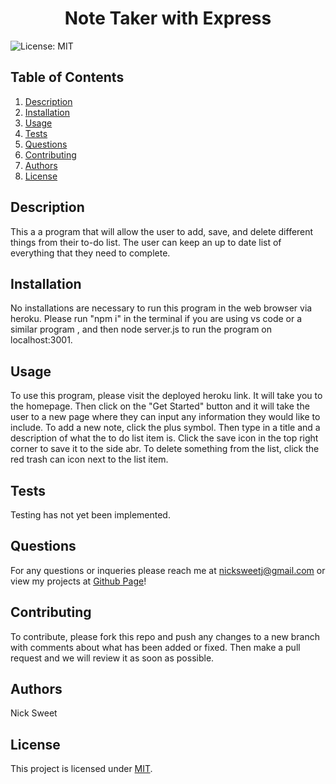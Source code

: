 
  <h1 align="center">Note Taker with Express </h1>
  

  ![License: MIT](https://img.shields.io/badge/License-MIT-yellow.svg)
  ## Table of Contents
  1. [Description](#description)
  2. [Installation](#installation)
  3. [Usage](#usage)
  4. [Tests](#tests)
  5. [Questions](#questions)
  6. [Contributing](#contributing)
  7. [Authors](#authors)
  8. [License](#license)
  ## Description<a name="description"></a>
  This a a program that will allow the user to add, save, and delete different things from their to-do list. The user can keep an up to date list of everything that they need to complete. 

  ## Installation<a name="installation"></a>
  No installations are necessary to run this program in the web browser via heroku. Please run "npm i" in the terminal if you are using vs code or a similar program , and then node server.js to run the program on localhost:3001. 

  ## Usage<a name="usage"></a> 
  To use this program, please visit the deployed heroku link. It will take you to the homepage. Then click on the "Get Started" button and it will take the user to a new page where they can input any information  they would like to include. To add a new note, click the plus symbol. Then type in a title and a description of what the to do list item is. Click the save icon in the top right corner to save it to the side abr. To delete something from the list, click the red trash can icon next to the list item. 

  ## Tests<a name="tests"></a>
  Testing has not yet been implemented.  

  ## Questions<a name="questions"></a>
  For any questions or inqueries please reach me at nicksweetj@gmail.com or view my projects at [Github Page](https://github.com/NickSweet1)! 

  ## Contributing<a name="contributing"></a>
  To contribute, please fork this repo and push any changes to a new branch with comments about what has been added or fixed. Then make a pull request and we will review it as soon as possible.  

  ## Authors<a name="authors"></a>
  Nick Sweet 

  ## License<a name="license"></a>
  This project is licensed under [MIT](https://opensource.org/licenses/MIT).
